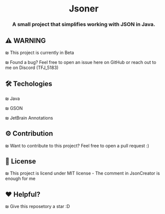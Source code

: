 <h1 align="center">Jsoner</h1>
<h3 align="center">A small project that simplifies working with JSON in Java.</h3>

## ⚠ WARNING
₪ This project is currently in Beta

₪ Found a bug? Feel free to open an issue here on GitHub or reach out to me on Discord (TFJ_5183)


## 🛠 Techologies
₪ Java

₪ GSON

₪ JetBrain Annotations 


## ⚙ Contribution
₪ Want to contribute to this project? Feel free to open a pull request :)

## 📃 License
₪ This project is licend under MIT license - The comment in JsonCreator is enough for me


## ❤ Helpful?
₪ Give this reposetory a star :D
